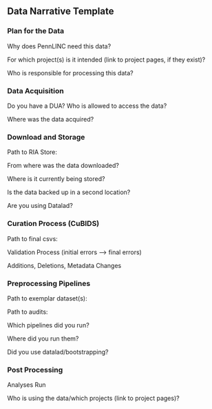 ## Data Narrative Template 

### Plan for the Data 

Why does PennLINC need this data?

For which project(s) is it intended (link to project pages, if they exist)? 

Who is responsible for processing this data? 

### Data Acquisition

Do you have a DUA? Who is allowed to access the data?

Where was the data acquired? 

### Download and Storage 

Path to RIA Store: 

From where was the data downloaded?

Where is it currently being stored? 

Is the data backed up in a second location?

Are you using Datalad? 

### Curation Process (CuBIDS)

Path to final csvs: 

Validation Process (initial errors --> final errors)

Additions, Deletions, Metadata Changes

### Preprocessing Pipelines 

Path to exemplar dataset(s): 

Path to audits:

Which pipelines did you run? 

Where did you run them? 

Did you use datalad/bootstrapping? 

### Post Processing 

Analyses Run 

Who is using the data/which projects (link to project pages)? 
